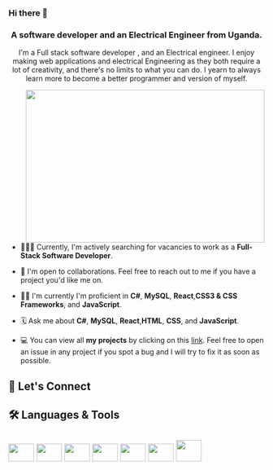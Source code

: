 
### Hi there 👋


<h3 align="center">A software developer and an Electrical Engineer from Uganda.</h3>

<p align="center">I'm a Full stack software developer , and an Electrical engineer. I enjoy making web applications and electrical Engineering as they both require a lot of creativity, and there's no limits to what you can do. I yearn to always learn more to become a better programmer and version of myself.</p>

<img align="right" width="470px" height="300px" src="https://media.giphy.com/media/Ah3zHH7hvsSB2/giphy.gif">

- 👨🏽‍💻   Currently, I'm actively searching for vacancies to work as a  **Full-Stack Software Developer**.

- 👥   I'm open to collaborations. Feel free to reach out to me if you have a project you'd like me on.

- 🥷🏽   I'm currently I'm proficient in **C#**, **MySQL**, **React**,**CSS3 & CSS Frameworks**, and **JavaScript**.

- 🗓   Ask me about **C#**, **MySQL**, **React**,**HTML**, **CSS**, and **JavaScript**.

- 💻   You can view all **my projects** by clicking on this [link](https://github.com/yusufnviiri?tab=repositories). Feel free to open an issue in any project if you spot a bug and I will try to fix it as soon as possible.


<h2>📲  Let's Connect<h2>
 <a href="https://mobile.twitter.com/YNviiri">  
 </a>
 <a href="https://www.linkedin.com/in/yusuf-nviiri-8b4146206/">  
 </a>


 <h2>🛠 Languages & Tools<h2>
 <p align="left">
 <img height="35" width="50" src="https://cdn.jsdelivr.net/gh/devicons/devicon/icons/html5/html5-plain-wordmark.svg" />
 <img height="35" width="50" src="https://cdn.jsdelivr.net/gh/devicons/devicon/icons/css3/css3-plain-wordmark.svg" />
 <img height="35" width="50" src="https://cdn.jsdelivr.net/gh/devicons/devicon/icons/sass/sass-original.svg" />
 <img height="35" width="50" src="https://cdn.jsdelivr.net/gh/devicons/devicon/icons/gulp/gulp-plain.svg" />
 <img height="35" width="50" src="https://cdn.jsdelivr.net/gh/devicons/devicon/icons/javascript/javascript-plain.svg" />
 <img height="35" width="50" src="https://cdn.jsdelivr.net/gh/devicons/devicon/icons/git/git-original.svg" />
 <img height="42" width="50" src="https://cdn.jsdelivr.net/gh/devicons/devicon/icons/bootstrap/bootstrap-plain.svg" />
 

                                                                                                                                           
 </p>


 
